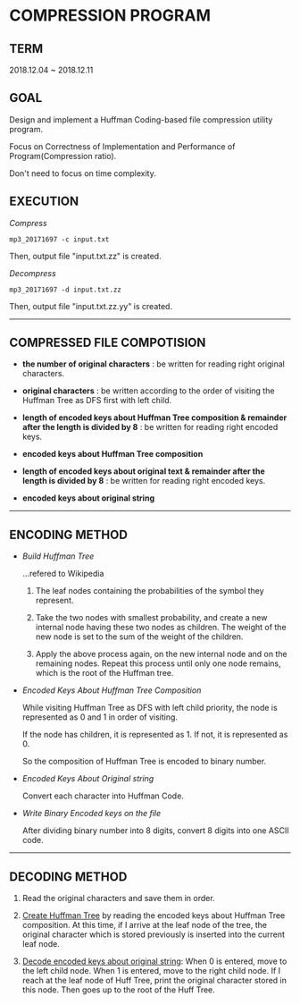 COMPRESSION PROGRAM
===

TERM
---

2018.12.04 ~ 2018.12.11

GOAL
---

Design and implement a Huffman Coding-based file compression utility program.

Focus on Correctness of Implementation and Performance of Program(Compression ratio).

Don't need to focus on time complexity.


EXECUTION
---

*Compress*

`mp3_20171697 -c input.txt`

Then, output file "input.txt.zz" is created.



*Decompress*

`mp3_20171697 -d input.txt.zz`

Then, output file "input.txt.zz.yy" is created.

---

COMPRESSED FILE COMPOTISION
---

* **the number of original characters** : be written for reading right original characters.

* **original characters** : be written according to the order of visiting the Huffman Tree as DFS first with left child.

* **length of encoded keys about Huffman Tree composition & remainder after the length is divided by 8** : be written for reading right encoded keys.

* **encoded keys about Huffman Tree composition** 

* **length of encoded keys about original text & remainder after the length is divided by 8** : be written for reading right encoded keys.

* **encoded keys about original string**

---

ENCODING METHOD
---

* *Build Huffman Tree*

    ...refered to Wikipedia
    
    1. The leaf nodes containing the probabilities of the symbol they represent.

    2. Take the two nodes with smallest probability, and create a new internal node having these two nodes as children. The weight of the new node is set to the sum of the weight of the children. 

    3. Apply the above process again, on the new internal node and on the remaining nodes. Repeat this process until only one node remains, which is the root of the Huffman tree.

* *Encoded Keys About Huffman Tree Composition*

    While visiting Huffman Tree as DFS with left child priority, the node is represented as 0 and 1 in order of visiting.

    If the node has children, it is represented as 1. If not, it is represented as 0.

    So the composition of Huffman Tree is encoded to binary number.

* *Encoded Keys About Original string*

    Convert each character into Huffman Code.

* *Write Binary Encoded keys on the file*

    After dividing binary number into 8 digits, convert 8 digits into one ASCII code.

---

DECODING METHOD
---

1. Read the original characters and save them in order.

2. <U>Create Huffman Tree</U> by reading the encoded keys about Huffman Tree composition. At this time, if I arrive at the leaf node of the tree, the original character which is stored previously is inserted into the current leaf node. 

3. <U>Decode encoded keys about original string</U>: When 0 is entered, move to the left child node. When 1 is entered, move to the right child node. If I reach at the leaf node of Huff Tree, print the original character stored in this node. Then goes up to the root of the Huff Tree.
